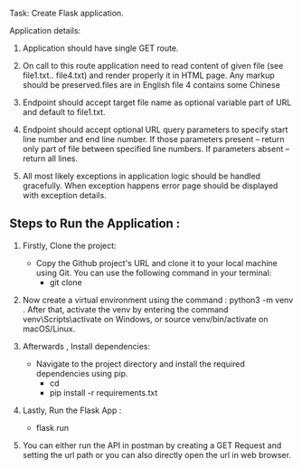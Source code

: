 Task: Create Flask application.

Application details:

1. Application should have single GET route.

2. On call to this route application need to read content of given file (see file1.txt.. file4.txt)
and render properly it in HTML page. Any markup should be preserved.files are in English file 4 contains some Chinese

3. Endpoint should accept target file name as optional variable part of URL and default to
file1.txt.

4. Endpoint should accept optional URL query parameters to specify start line number and
end line number. If those parameters present – return only part of file between specified line
numbers. If parameters absent – return all lines.

5. All most likely exceptions in application logic should be handled gracefully. When
exception happens error page should be displayed with exception details.



## Steps to Run the Application :

1. Firstly, Clone the project: 
    - Copy the Github project's URL and clone it to your local machine using Git. You can use the following command in your terminal:
        - git clone <project URL>

2. Now create a virtual environment using the command : python3 -m venv <name of virtualenv>. After that, activate the venv by entering the command venv\Scripts\activate on Windows, or source venv/bin/activate on macOS/Linux.

3. Afterwards , Install dependencies: 
    - Navigate to the project directory and install the required dependencies using pip.
        - cd <project directory>
        - pip install -r requirements.txt

4. Lastly, Run the Flask App :
    - flask run

5. You can either run the API in postman by creating a GET Request and setting the url path or you can also directly open the url in web browser.

